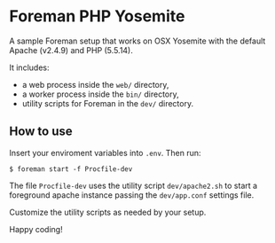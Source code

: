 Foreman PHP Yosemite
=====================

A sample Foreman setup that works on OSX Yosemite with the default Apache (v2.4.9) and PHP (5.5.14).

It includes:

 - a web process inside the `web/` directory,
 - a worker process inside the `bin/` directory,
 - utility scripts for Foreman in the `dev/` directory.

## How to use

Insert your enviroment variables into `.env`. Then run:

    $ foreman start -f Procfile-dev

The file `Procfile-dev` uses the utility script `dev/apache2.sh` to start a foreground apache instance passing the `dev/app.conf` settings file.

Customize the utility scripts as needed by your setup.

Happy coding!
